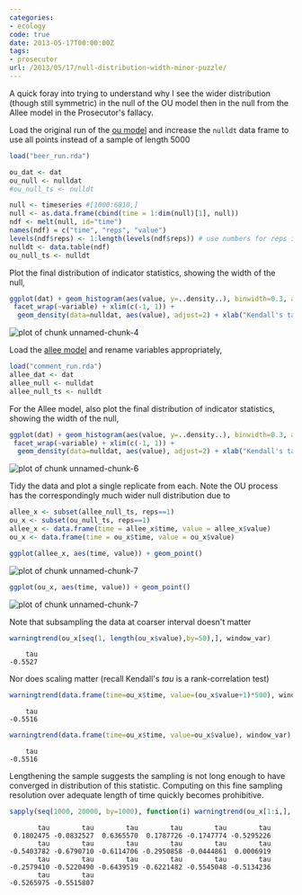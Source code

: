 ```yaml
---
categories:
- ecology
code: true
date: 2013-05-17T00:00:00Z
tags:
- prosecutor
url: /2013/05/17/null-distribution-width-minor-puzzle/
---
```


A quick foray into trying to understand why I see the wider distribution (though still symmetric) in the null of the OU model then in the null from the Allee model in the Prosecutor's fallacy.  

Load the original run of the [ou model](https://github.com/cboettig/earlywarning/blob/712b63d2719839b6bbf4188d9affb34d7cec68ce/inst/examples/beer.md) and increase the `nulldt` data frame to use all points instead of a sample of length 5000


```r
load("beer_run.rda")

ou_dat <- dat
ou_null <- nulldat
#ou_null_ts <- nulldt

null <- timeseries #[1000:6010,]
null <- as.data.frame(cbind(time = 1:dim(null)[1], null))
ndf <- melt(null, id="time")
names(ndf) = c("time", "reps", "value")
levels(ndf$reps) <- 1:length(levels(ndf$reps)) # use numbers for reps instead of V1, V2, etc
nulldt <- data.table(ndf)
ou_null_ts <- nulldt
```


Plot the final distribution of indicator statistics, showing the width of the null,


```r
ggplot(dat) + geom_histogram(aes(value, y=..density..), binwidth=0.3, alpha=.5) +
 facet_wrap(~variable) + xlim(c(-1, 1)) + 
  geom_density(data=nulldat, aes(value), adjust=2) + xlab("Kendall's tau") + theme_bw()
```

![plot of chunk unnamed-chunk-4](http://farm9.staticflickr.com/8558/8747591959_9944ea987d_o.png) 



Load the [allee model](https://github.com/cboettig/earlywarning/blob/712b63d2719839b6bbf4188d9affb34d7cec68ce/inst/examples/comment.md) and rename variables appropriately,


```r
load("comment_run.rda")
allee_dat <- dat
allee_null <- nulldat
allee_null_ts <- nulldt
```


For the Allee model, also plot the final distribution of indicator statistics, showing the width of the null,


```r
ggplot(dat) + geom_histogram(aes(value, y=..density..), binwidth=0.3, alpha=.5) +
 facet_wrap(~variable) + xlim(c(-1, 1)) + 
  geom_density(data=nulldat, aes(value), adjust=2) + xlab("Kendall's tau") + theme_bw()
```

![plot of chunk unnamed-chunk-6](http://farm8.staticflickr.com/7315/8748715116_c9440843f1_o.png) 



Tidy the data and plot a single replicate from each.  Note the OU process has the correspondingly much wider null distribution due to 


```r
allee_x <- subset(allee_null_ts, reps==1)
ou_x <- subset(ou_null_ts, reps==1)
allee_x <- data.frame(time = allee_x$time, value = allee_x$value)
ou_x <- data.frame(time = ou_x$time, value = ou_x$value)

ggplot(allee_x, aes(time, value)) + geom_point()
```

![plot of chunk unnamed-chunk-7](http://farm8.staticflickr.com/7323/8747593003_dfbd94b355_o.png) 

```r
ggplot(ou_x, aes(time, value)) + geom_point()
```

![plot of chunk unnamed-chunk-7](http://farm8.staticflickr.com/7295/8747593115_4320618635_o.png) 




Note that subsampling the data at coarser interval doesn't matter


```r
warningtrend(ou_x[seq(1, length(ou_x$value),by=50),], window_var)
```

```
    tau 
-0.5527 
```


Nor does scaling matter (recall Kendall's $tau$ is a rank-correlation test)


```r
warningtrend(data.frame(time=ou_x$time, value=(ou_x$value+1)*500), window_var)
```

```
    tau 
-0.5516 
```

```r
warningtrend(data.frame(time=ou_x$time, value=ou_x$value), window_var)
```

```
    tau 
-0.5516 
```



Lengthening the sample suggests the sampling is not long enough to have converged in distribution of this statistic.  Computing on this fine sampling resolution over adequate length of time quickly becomes prohibitive.   


```r
sapply(seq(1000, 20000, by=1000), function(i) warningtrend(ou_x[1:i,], window_var))
```

```
       tau        tau        tau        tau        tau        tau 
 0.1802475 -0.0832527  0.6365570  0.1787726 -0.1747774 -0.5295226 
       tau        tau        tau        tau        tau        tau 
-0.5403782 -0.6790710 -0.6114706 -0.2950858 -0.0444861  0.0006919 
       tau        tau        tau        tau        tau        tau 
-0.2579410 -0.5220490 -0.6439519 -0.6221482 -0.5545048 -0.5134236 
       tau        tau 
-0.5265975 -0.5515807 
```

